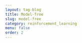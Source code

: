 ```yaml
---
layout: tag-blog
title: Model-free
slug: model-free
category: reinforcement_learning
menu: false
order: 2
---
```

